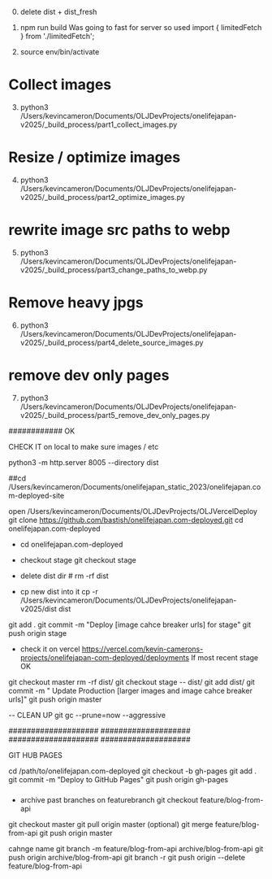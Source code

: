 0. delete dist + dist_fresh

1. npm run build
   Was going to fast for server so used
   import { limitedFetch } from './limitedFetch';

2. source env/bin/activate

# Collect images

3. python3 /Users/kevincameron/Documents/OLJDevProjects/onelifejapan-v2025/\_build_process/part1_collect_images.py

# Resize / optimize images

4. python3 /Users/kevincameron/Documents/OLJDevProjects/onelifejapan-v2025/\_build_process/part2_optimize_images.py

# rewrite image src paths to webp

5. python3 /Users/kevincameron/Documents/OLJDevProjects/onelifejapan-v2025/\_build_process/part3_change_paths_to_webp.py

# Remove heavy jpgs

6. python3 /Users/kevincameron/Documents/OLJDevProjects/onelifejapan-v2025/\_build_process/part4_delete_source_images.py

# remove dev only pages

7. python3 /Users/kevincameron/Documents/OLJDevProjects/onelifejapan-v2025/\_build_process/part5_remove_dev_only_pages.py

############
OK

CHECK IT on local to make sure images / etc

python3 -m http.server 8005 --directory dist

<!-- cd dist
python3 -m http.server 8005 -->

<!-- Branch Definitions
main (or master):
The primary branch containing the stable and production-ready code.

stage (or staging):
A branch used for testing and quality assurance before changes are merged into main. It reflects a pre-production environment where you can validate new features.

deploy (or deploy-branch):
A dedicated branch for deployment purposes. It can be the same as stage or a separate branch depending on your workflow.

production (or live):
Sometimes used interchangeably with main, but in some workflows, it's a separate branch reflecting the live site. -->

##cd /Users/kevincameron/Documents/onelifejapan_static_2023/onelifejapan.com-deployed-site

open /Users/kevincameron/Documents/OLJDevProjects/OLJVercelDeploy
git clone https://github.com/bastish/onelifejapan.com-deployed.git
cd onelifejapan.com-deployed

- cd onelifejapan.com-deployed

- checkout stage
  git checkout stage

- delete dist dir #
  rm -rf dist
- cp new dist into it
  cp -r /Users/kevincameron/Documents/OLJDevProjects/onelifejapan-v2025/dist dist

git add .
git commit -m "Deploy [image cahce breaker urls] for stage"
git push origin stage

- check it on vercel
  https://vercel.com/kevin-camerons-projects/onelifejapan-com-deployed/deployments
  If most recent stage OK

git checkout master
rm -rf dist/
git checkout stage -- dist/
git add dist/
git commit -m " Update Production [larger images and image cahce breaker urls]"
git push origin master

-- CLEAN UP
git gc --prune=now --aggressive

####################
####################
####################
####################

GIT HUB PAGES

cd /path/to/onelifejapan.com-deployed
git checkout -b gh-pages
git add .
git commit -m "Deploy to GitHub Pages"
git push origin gh-pages

###

- archive past branches
  on featurebranch
  git checkout feature/blog-from-api

git checkout master
git pull origin master (optional)
git merge feature/blog-from-api
git push origin master

cahnge name
git branch -m feature/blog-from-api archive/blog-from-api
git push origin archive/blog-from-api
git branch -r
git push origin --delete feature/blog-from-api
